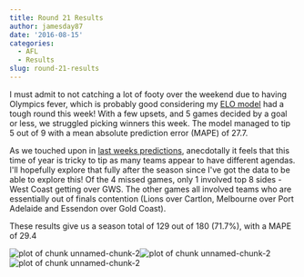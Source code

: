 ```yaml
---
title: Round 21 Results
author: jamesday87
date: '2016-08-15'
categories:
  - AFL
  - Results
slug: round-21-results
---
```


I must admit to not catching a lot of footy over the weekend due to having Olympics fever, which is probably good considering my [ELO model](http://plussixoneblog.com/2016/05/23/my-elo-rating-system-explained/) had a tough round this week! With a few upsets, and 5 games decided by a goal or less, we struggled picking winners this week. The model managed to tip 5 out of 9 with a mean absolute prediction error (MAPE) of 27.7.
<!-- more -->

As we touched upon in [last weeks predictions](http://plussixoneblog.com/2016/08/12/round-21-predictions-saints-wont-go-away/), anecdotally it feels that this time of year is tricky to tip as many teams appear to have different agendas. I'll hopefully explore that fully after the season since I've got the data to be able to explore this! Of the 4 missed games, only 1 involved top 8 sides - West Coast getting over GWS. The other games all involved teams who are essentially out of finals contention (Lions over Cartlon, Melbourne over Port Adelaide and Essendon over Gold Coast).

These results give us a season total of 129 out of 180 (71.7%), with a MAPE of 29.4

![plot of chunk unnamed-chunk-2](http://plussixoneblog.com/img/2016/08/unnamed-chunk-2-1-3.png)![plot of chunk unnamed-chunk-2](http://plussixoneblog.com/wp-content/uploads/2016/08/unnamed-chunk-2-2-2.png)![plot of chunk unnamed-chunk-2](http://plussixoneblog.com/wp-content/uploads/2016/08/unnamed-chunk-2-3-2.png)
